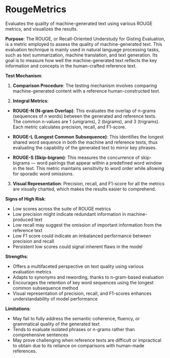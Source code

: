 # RougeMetrics

Evaluates the quality of machine-generated text using various ROUGE metrics, and visualizes the results.

**Purpose**: The ROUGE, or Recall-Oriented Understudy for Gisting Evaluation, is a metric employed to assess the
quality of machine-generated text. This evaluation technique is mainly used in natural language processing tasks,
such as text summarization, machine translation, and text generation. Its goal is to measure how well the
machine-generated text reflects the key information and concepts in the human-crafted reference text.

**Test Mechanism**:

1. **Comparison Procedure**: The testing mechanism involves comparing machine-generated content with a reference
human-constructed text.

2. **Integral Metrics**:
- **ROUGE-N (N-gram Overlap)**: This evaluates the overlap of n-grams (sequences of n words) between the
generated and reference texts. The common n-values are 1 (unigrams), 2 (bigrams), and 3 (trigrams). Each metric
calculates precision, recall, and F1-score.

- **ROUGE-L (Longest Common Subsequence)**: This identifies the longest shared word sequence in both the machine
and reference texts, thus evaluating the capability of the generated text to mirror key phrases.

- **ROUGE-S (Skip-bigram)**: This measures the concurrence of skip-bigrams — word pairings that appear within a
predefined word window in the text. This metric maintains sensitivity to word order while allowing for sporadic
word omissions.

3. **Visual Representation**: Precision, recall, and F1-score for all the metrics are visually charted, which makes
the results easier to comprehend.

**Signs of High Risk**:

- Low scores across the suite of ROUGE metrics
- Low precision might indicate redundant information in machine-produced text
- Low recall may suggest the omission of important information from the reference text
- Low F1 score could indicate an imbalanced performance between precision and recall
- Persistent low scores could signal inherent flaws in the model

**Strengths**:

- Offers a multifaceted perspective on text quality using various evaluation metrics
- Adapts to synonyms and rewording, thanks to n-gram-based evaluation
- Encourages the retention of key word sequences using the longest common subsequence method
- Visual representation of precision, recall, and F1-scores enhances understandability of model performance

**Limitations**:

- May fail to fully address the semantic coherence, fluency, or grammatical quality of the generated text
- Tends to evaluate isolated phrases or n-grams rather than comprehensive sentences
- May prove challenging when reference texts are difficult or impractical to obtain due to its reliance on
comparisons with human-made references.